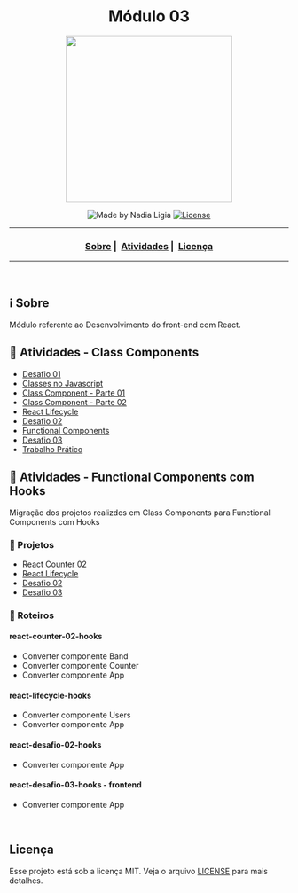 <h1 align="center">Módulo 03</h1>
<p align="center">
  <img src="../assets/logo.jpeg" width="300" heigth="300">
</p>

<p align="center">
  <img alt="Made by Nadia Ligia" src="https://img.shields.io/badge/made%20by-Nadia%20Ligia-informational">
  
  <a href="license.md">
  <img alt="License" src="https://img.shields.io/badge/License-MIT-informational">
  </a>
</p>

___

<h3 align="center">
  <a href="#information_source-sobre">Sobre</a>&nbsp;|&nbsp;
  <a href="#book-atividades">Atividades</a>&nbsp;|&nbsp;
  <a href="#licença">Licença</a>
</h3>

___

<br>

## :information_source: Sobre

Módulo referente ao Desenvolvimento do front-end com React.

## :book: Atividades - Class Components

- [Desafio 01](./cc-desafio-01)
- [Classes no Javascript](./cc-class-js)
- [Class Component - Parte 01](./cc-react-counter-01)
- [Class Component - Parte 02](./cc-react-counter-02)
- [React Lifecycle](./cc-react-lifecycle)
- [Desafio 02](./cc-desafio-02)
- [Functional Components](./cc-functional-components)
- [Desafio 03](./cc-desafio-03)
- [Trabalho Prático](./trabalho-pratico)

## :book: Atividades - Functional Components com Hooks
Migração dos projetos realizdos em Class Components para Functional Components com Hooks

### :pushpin: Projetos
- [React Counter 02](./rh-react-counter-02) 
- [React Lifecycle](./rh-react-lifecycle)
- [Desafio 02](./rh-desafio-02)
- [Desafio 03](./rh-desafio-03)

### :pushpin: Roteiros

#### react-counter-02-hooks 
- Converter componente Band
- Converter componente Counter
- Converter componente App

#### react-lifecycle-hooks 
- Converter componente Users
- Converter componente App

#### react-desafio-02-hooks 
- Converter componente App

#### react-desafio-03-hooks - frontend
- Converter componente App

<br>

## Licença 

Esse projeto está sob a licença MIT. Veja o arquivo [LICENSE](../LICENSE) para mais detalhes.
